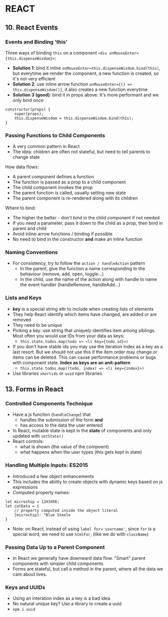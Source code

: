 # REACT
## 10. React Events
### Events and Binding 'this'
Three ways of binding `this` on a component `<div onMouseEnter={this.dispenseWisdom}>`:
- **Solution 1**: bind it inline `onMouseEnter=this.dispenseWisdom.bind(this)`, but everytime we render the component, a new function is created, so it's not very efficient
- **Solution 2**: use inline arrow function `onMouseEnter={() => this.dispenseWisdom()}`, it also creates a new function everytime
- **Solution 3 (good)**: bind it in props above. It's more performant and we only bind once

```
constructor(props) {
    super(props);
    this.dispenseWisdom = this.dispenseWisdom.bind(this);
}
```
    
### Passing Functions to Child Components
- A very common pattern in React
- The idea: children are often not stateful, but need to tell parents to change state

How data flows:
- A parent component defines a function
- The function is passed as a prop to a child component
- The child component invokes the prop
- The parent function is called, usually setting new state
- The parent component is re-rendered along with its children

Where to bind:
- The higher the better - don't bind in the child component if not needed
- If you need a parameter, pass it down to the child as a prop, then bind in parent and child
- Avoid inline arrow functions / binding if possible
- No need to bind in the constructor **and** make an inline function

### Naming Conventions
- For consistency, try to follow the `action / handleAction` pattern
    - In the parent, give the function a name corresponding to the behaviour (remove, add, open, toggle...)
    - In the child, use the name of the action along with handle to name the event handler (handleRemove, handleAdd...)

### Lists and Keys
- **key** is a special string attr to include when creating lists of elements
- They help React identify which items have changed, are added or are removed
- They need to be unique
- Picking a key: use string that uniquely identifies item among siblings. Most often you would use IDs from your data as keys:
    - `this.state.todos.map(todo => <li key={todo.id}>)`
- If you don't have stable ids you may use the iteration index as a key as a last resort. But we should not use this if the item order may change or items can be deleted. This can cause performance problems or bugs with component state. **Index as keys are an anit-pattern**
    - `this.state.todos.map((todo, index) => <li key={index}>)`
- Use libraries `shortids` or `uuid` npm libraries

## 13. Forms in React
### Controlled Components Technique
- Have a js function (`handleChange`) that
    - handles the submission of the form **and**
    - has access to the data the user entered
- In React, mutable state is kept in the **state** of components and only updated with `setState()`
- React controls:
    - what is shown (the value of the compoent)
    - what happens when the user types (this gets kept in state)

### Handling Multiple Inputs: ES2015
- Introduced a few object enhancements
- This includes the ability to create objects with dynamic keys based on js expressions
- Computed property names:
```
let microchip = 1243456;
let catData = {
    // property computed inside the object literal
    [microchip]: "Blue Steele
}
```
- Note: on React, instead of using `label for='username'`, since `for` is a special word, we need to use `htmlFor`, (like we do with `className`)

### Passing Data Up to a Parent Component
- In React we generally have downward data flow. "Smart" parent components with simpler child components
- Forms are stateful, but call a method in the parent, where all the data we care about lives.

### Keys and UUIDs
- Using an interation index as a key is a bad idea
- No natural unique key? Use a library to create a uuid
- `npm i uuid`